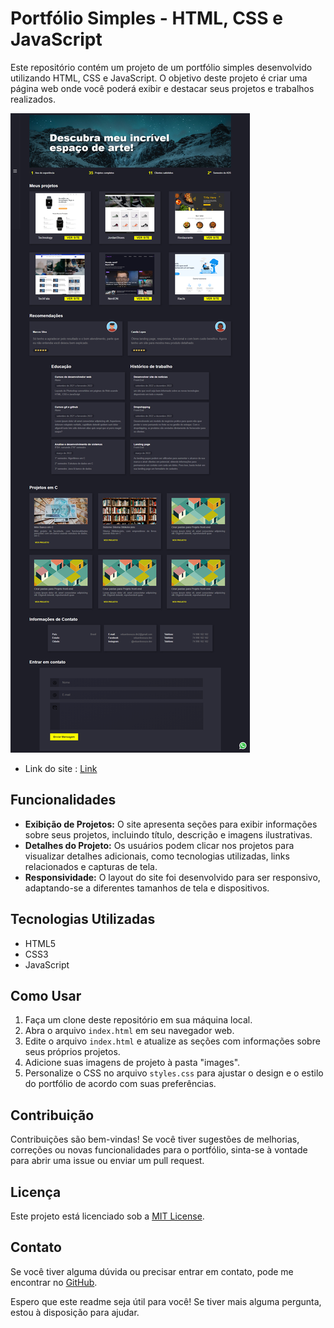 # Portfólio Simples - HTML, CSS e JavaScript

Este repositório contém um projeto de um portfólio simples desenvolvido utilizando HTML, CSS e JavaScript. O objetivo deste projeto é criar uma página web onde você poderá exibir e destacar seus projetos e trabalhos realizados.

![Imagem do site](img/img_projeto.png)
- Link do site : <a href="https://tech-fala-news.netlify.app">Link</a>

## Funcionalidades

- **Exibição de Projetos:** O site apresenta seções para exibir informações sobre seus projetos, incluindo título, descrição e imagens ilustrativas.
- **Detalhes do Projeto:** Os usuários podem clicar nos projetos para visualizar detalhes adicionais, como tecnologias utilizadas, links relacionados e capturas de tela.
- **Responsividade:** O layout do site foi desenvolvido para ser responsivo, adaptando-se a diferentes tamanhos de tela e dispositivos.

## Tecnologias Utilizadas

- HTML5
- CSS3
- JavaScript

## Como Usar

1. Faça um clone deste repositório em sua máquina local.
2. Abra o arquivo `index.html` em seu navegador web.
3. Edite o arquivo `index.html` e atualize as seções com informações sobre seus próprios projetos.
4. Adicione suas imagens de projeto à pasta "images".
5. Personalize o CSS no arquivo `styles.css` para ajustar o design e o estilo do portfólio de acordo com suas preferências.

## Contribuição

Contribuições são bem-vindas! Se você tiver sugestões de melhorias, correções ou novas funcionalidades para o portfólio, sinta-se à vontade para abrir uma issue ou enviar um pull request.

## Licença

Este projeto está licenciado sob a [MIT License](LICENSE).

## Contato

Se você tiver alguma dúvida ou precisar entrar em contato, pode me encontrar no [GitHub](https://github.com/seu-usuario-github).

Espero que este readme seja útil para você! Se tiver mais alguma pergunta, estou à disposição para ajudar.
